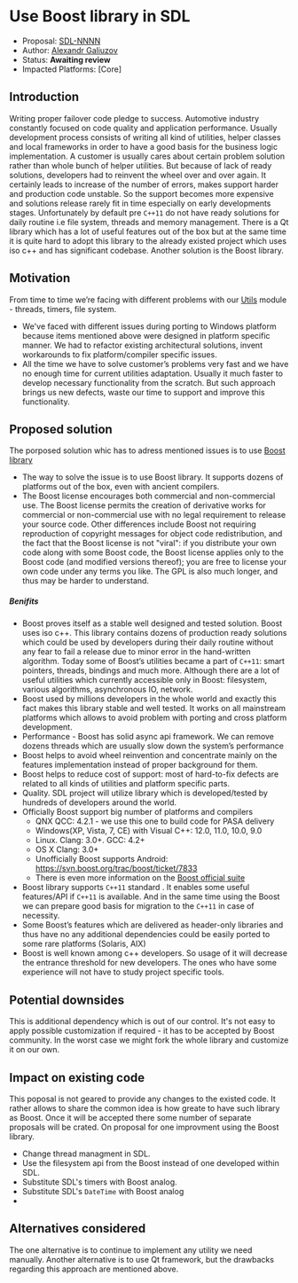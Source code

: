 # Use Boost library in SDL

* Proposal: [SDL-NNNN](NNNN-use-Boost-library.md)
* Author: [Alexandr Galiuzov](https://github.com/AGaliuzov)
* Status: **Awaiting review**
* Impacted Platforms: [Core]

## Introduction
Writing proper failover code pledge to success. Automotive industry constantly focused on code quality and application performance. Usually development process consists of writing all kind of utilities, helper classes and local frameworks in order to have a good basis for the business logic implementation. A customer is usually cares about certain problem solution rather than whole bunch of helper utilities. But because of lack of ready solutions, developers had to reinvent the wheel over and over again. It certainly leads to increase of the number of errors, makes support harder and production code unstable. So the support becomes more expensive and solutions release rarely fit in time especially on early developments stages.
Unfortunately by default pre `C++11` do not have ready solutions for daily routine i.e file system, threads and memory management. There is a Qt library which has a lot of useful features out of the box but at the same time it is quite hard to adopt this library to the already existed project which uses iso c++ and has significant codebase. Another solution is the Boost library.

## Motivation
From time to time we’re facing with different problems with our [Utils](https://github.com/smartdevicelink/sdl_core/tree/master/src/components/utils/include/utils) module - threads, timers, file system.
* We've faced with different issues during porting to Windows platform because items mentioned above were designed in platform specific manner. We had to refactor existing architectural solutions, invent workarounds to fix platform/compiler specific issues.
* All the time we have to solve customer’s problems very fast and we have no enough time for current utilities adaptation. Usually it much faster to develop necessary functionality from the scratch. But such approach brings us new defects, waste our time to support and improve this functionality. 

## Proposed solution
The porposed solution whic has to adress mentioned issues is to use [Boost library](http://www.boost.org)
* The way to solve the issue is to use Boost library. It supports dozens of platforms out of the box, even with ancient compilers.
* The Boost license encourages both commercial and non-commercial use. The Boost license permits the creation of derivative works for commercial or 	non-commercial 	use with no legal requirement to release your source 	code. Other differences include Boost not requiring reproduction of 	copyright messages for object code redistribution, and the fact that the Boost license is not "viral": if you distribute your own code along with some 	Boost code, the Boost license applies only to the Boost code (and 	modified versions thereof); you are free to 	license your own code under any terms you like. The GPL is also much longer, and thus may be 	harder to 	understand.
##### Benifits
* Boost proves itself as a stable well designed and tested solution. Boost uses iso c++. This library contains dozens of production ready solutions which could be used by developers during their daily routine without any fear to fail a release due to minor error in the hand-written algorithm. Today some of Boost’s utilities became a part of `C++11`: smart pointers, threads, bindings and much more. Although there are a lot of useful utilities which currently accessible only in Boost: filesystem, various algorithms, asynchronous IO, network.
* Boost used by millions developers in the whole world and exactly this fact makes this library stable and well tested. It works on all mainstream platforms which allows to avoid problem with porting and cross platform development.
* Performance - Boost has solid async api framework. We can remove dozens threads which are usually slow down the system’s performance
* Boost helps to avoid wheel reinvention and concentrate mainly on the features implementation instead of proper background for them.
* Boost helps to reduce cost of support: most of hard-to-fix defects are related to all kinds of utilities and platform specific parts.
* Quality. SDL project will utilize library which is developed/tested by hundreds of developers around the world.
* Officially Boost support big number of platforms and compilers 
  * QNX QCC: 4.2.1 - we use this one to build code for PASA delivery
  * Windows(XP, Vista, 7, CE) with Visual C++: 12.0, 11.0, 10.0, 9.0
  * Linux. Clang: 3.0+. GCC: 4.2+
  * OS X Clang: 3.0+
  * Unofficially Boost supports Android: https://svn.boost.org/trac/boost/ticket/7833
  * There is even more information on the [Boost official suite](http://www.boost.org/users/history/version_1_56_0.html)
* Boost library supports `C++11` standard . It enables some useful features/API  if `C++11` is available. And in the same time using the Boost we can prepare good basis for migration to the `C++11` in case of necessity.
* Some Boost’s features which are delivered as header-only libraries and thus have no any additional dependencies could be easily ported to some rare platforms (Solaris, AIX)
* Boost is well known among c++ developers. So usage of it will decrease the entrance threshold for new developers. The ones who have some experience will not have to study project specific tools.

## Potential downsides
This is additional dependency which is out of our control. It's not easy to apply possible customization if required - it has to be accepted by Boost community. In the worst case we might fork the whole library and customize it on our own.

## Impact on existing code
This poposal is not geared to provide any changes to the existed code. It rather allows to share the common idea is how greate to have such library as Boost. Once it will be accepted there some number of separate proposals will be crated. On proposal for one improvment using the Boost library.
* Change thread managment in SDL.
* Use the filesystem api from the Boost instead of one developed within SDL.
* Substitute SDL's timers with Boost analog.
* Substitute SDL's `DateTime` with Boost analog
* 

## Alternatives considered
The one alternative is to continue to implement any utility we need manually.
Another alternative is to use Qt framework, but the drawbacks regarding this approach are mentioned above.
